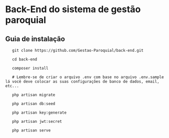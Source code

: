 # Back-End do sistema de gestão paroquial

## Guia de instalação
  

       git clone https://github.com/Gestao-Paroquial/back-end.git
    
       cd back-end
    
       composer install
       
	   # Lembre-se de criar o arquivo .env com base no arquivo .env.sample lá você deve colocar as suas configurações de banco de dados, email, etc...
	   
       php artisan migrate
        
       php artisan db:seed

       php artisan key:generate
       
       php artisan jwt:secret
    
       php artisan serve  
